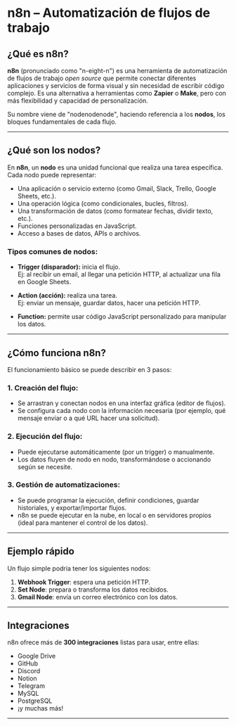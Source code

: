 #  n8n – Automatización de flujos de trabajo

##  ¿Qué es n8n?

**n8n** (pronunciado como "n-eight-n") es una herramienta de automatización de flujos de trabajo *open source* que permite conectar diferentes aplicaciones y servicios de forma visual y sin necesidad de escribir código complejo. Es una alternativa a herramientas como **Zapier** o **Make**, pero con más flexibilidad y capacidad de personalización.

Su nombre viene de "nodenodenode", haciendo referencia a los **nodos**, los bloques fundamentales de cada flujo.

---

##  ¿Qué son los nodos?

En **n8n**, un **nodo** es una unidad funcional que realiza una tarea específica. Cada nodo puede representar:

- Una aplicación o servicio externo (como Gmail, Slack, Trello, Google Sheets, etc.).
- Una operación lógica (como condicionales, bucles, filtros).
- Una transformación de datos (como formatear fechas, dividir texto, etc.).
- Funciones personalizadas en JavaScript.
- Acceso a bases de datos, APIs o archivos.

### Tipos comunes de nodos:

- **Trigger (disparador):** inicia el flujo.  
  Ej: al recibir un email, al llegar una petición HTTP, al actualizar una fila en Google Sheets.

- **Action (acción):** realiza una tarea.  
  Ej: enviar un mensaje, guardar datos, hacer una petición HTTP.

- **Function:** permite usar código JavaScript personalizado para manipular los datos.

---

##  ¿Cómo funciona n8n?

El funcionamiento básico se puede describir en 3 pasos:

### 1. Creación del flujo:
- Se arrastran y conectan nodos en una interfaz gráfica (editor de flujos).
- Se configura cada nodo con la información necesaria (por ejemplo, qué mensaje enviar o a qué URL hacer una solicitud).

### 2. Ejecución del flujo:
- Puede ejecutarse automáticamente (por un trigger) o manualmente.
- Los datos fluyen de nodo en nodo, transformándose o accionando según se necesite.

### 3. Gestión de automatizaciones:
- Se puede programar la ejecución, definir condiciones, guardar historiales, y exportar/importar flujos.
- n8n se puede ejecutar en la nube, en local o en servidores propios (ideal para mantener el control de los datos).

---

##  Ejemplo rápido

Un flujo simple podría tener los siguientes nodos:

1. **Webhook Trigger**: espera una petición HTTP.  
2. **Set Node**: prepara o transforma los datos recibidos.  
3. **Gmail Node**: envía un correo electrónico con los datos.

---

##  Integraciones

n8n ofrece más de **300 integraciones** listas para usar, entre ellas:

- Google Drive  
- GitHub  
- Discord  
- Notion  
- Telegram  
- MySQL  
- PostgreSQL  
- ¡y muchas más!

---
